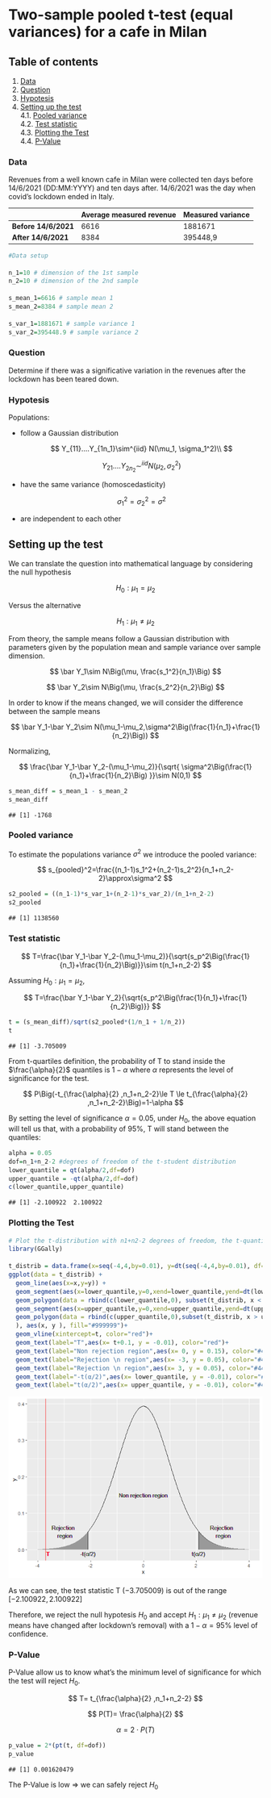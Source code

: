 Two-sample pooled t-test (equal variances) for a cafe in Milan
================

## Table of contents

1.  [Data](#data)
2.  [Question](#question)
3.  [Hypotesis](#hypotesis)
4.  [Setting up the test](#setting-up-the-test) <br> 4.1. [Pooled
    variance](#pooled-variance) <br> 4.2. [Test
    statistic](#test-statistic) <br> 4.3. [Plotting the
    Test](#plotting-the-test) <br> 4.4. [P-Value](#p-value)

### Data

Revenues from a well known cafe in Milan were collected ten days before
14/6/2021 (DD:MM:YYYY) and ten days after. 14/6/2021 was the day when
covid’s lockdown ended in Italy.

|                      | Average measured revenue | Measured variance |
|----------------------|--------------------------|-------------------|
| **Before 14/6/2021** | 6616                     | 1881671           |
| **After 14/6/2021**  | 8384                     | 395448,9          |

``` r
#Data setup

n_1=10 # dimension of the 1st sample
n_2=10 # dimension of the 2nd sample

s_mean_1=6616 # sample mean 1
s_mean_2=8384 # sample mean 2

s_var_1=1881671 # sample variance 1
s_var_2=395448.9 # sample variance 2
```

### Question

Determine if there was a significative variation in the revenues after
the lockdown has been teared down.

### Hypotesis

Populations:

- follow a Gaussian distribution

  $$
  Y_{11}....Y_{1n_1}\sim^{iid} N(\mu_1, \sigma_1^2)\\
  $$

  $$
  Y_{21}....Y_{2n_2}\sim^{iid} N(\mu_2, \sigma_2^2)
  $$

- have the same variance (homoscedasticity)

  $$
  \sigma_1^2=\sigma_2^2=\sigma^2
  $$

- are independent to each other

## Setting up the test

We can translate the question into mathematical language by considering
the null hypothesis

$$
H_0:\mu_1=\mu_2
$$

Versus the alternative

$$
H_1:\mu_1\ne\mu_2
$$

From theory, the sample means follow a Gaussian distribution with
parameters given by the population mean and sample variance over sample
dimension.

$$
\bar Y_1\sim N\Big(\mu, \frac{s_1^2}{n_1}\Big)
$$

$$
\bar Y_2\sim N\Big(\mu, \frac{s_2^2}{n_2}\Big)
$$

In order to know if the means changed, we will consider the difference
between the sample means

$$
\bar Y_1-\bar Y_2\sim N(\mu_1-\mu_2,\sigma^2\Big(\frac{1}{n_1}+\frac{1}{n_2}\Big))
$$

Normalizing,

$$
\frac{\bar Y_1-\bar Y_2-(\mu_1-\mu_2)}{\sqrt{
\sigma^2\Big(\frac{1}{n_1}+\frac{1}{n_2}\Big)
}}\sim N(0,1)
$$

``` r
s_mean_diff = s_mean_1 - s_mean_2
s_mean_diff
```

    ## [1] -1768

### Pooled variance

To estimate the populations variance $\sigma^2$ we introduce the pooled
variance:

$$
s_{pooled}^2=\frac{(n_1-1)s_1^2+(n_2-1)s_2^2}{n_1+n_2-2}\approx\sigma^2
$$

``` r
s2_pooled = ((n_1-1)*s_var_1+(n_2-1)*s_var_2)/(n_1+n_2-2)
s2_pooled
```

    ## [1] 1138560

### Test statistic

$$
T=\frac{\bar Y_1-\bar Y_2-(\mu_1-\mu_2)}{\sqrt{s_p^2\Big(\frac{1}{n_1}+\frac{1}{n_2}\Big)}}\sim t(n_1+n_2-2)
$$

Assuming $H_0:\mu_1=\mu_2$,

$$
T=\frac{\bar Y_1-\bar Y_2}{\sqrt{s_p^2\Big(\frac{1}{n_1}+\frac{1}{n_2}\Big)}}
$$

``` r
t = (s_mean_diff)/sqrt(s2_pooled*(1/n_1 + 1/n_2))
t
```

    ## [1] -3.705009

From t-quartiles definition, the probability of T to stand inside the
$\frac{\alpha}{2}$ quantiles is $1-\alpha$ where $\alpha$ represents the
level of significance for the test.

$$
P\Big(-t_{\frac{\alpha}{2} ,n_1+n_2-2}\le 
T
\le t_{\frac{\alpha}{2} ,n_1+n_2-2}\Big)=1-\alpha
$$

By setting the level of significance $\alpha = 0.05$, under $H_0$, the
above equation will tell us that, with a probability of 95%, T will
stand between the quantiles:

``` r
alpha = 0.05
dof=n_1+n_2-2 #degrees of freedom of the t-student distribution
lower_quantile = qt(alpha/2,df=dof)
upper_quantile = -qt(alpha/2,df=dof)
c(lower_quantile,upper_quantile)
```

    ## [1] -2.100922  2.100922

### Plotting the Test

``` r
# Plot the t-distribution with n1+n2-2 degrees of freedom, the t-quantiles and the test statistic using GGPlot
library(GGally)

t_distrib = data.frame(x=seq(-4,4,by=0.01), y=dt(seq(-4,4,by=0.01), df=dof))
ggplot(data = t_distrib) + 
  geom_line(aes(x=x,y=y)) + 
  geom_segment(aes(x=lower_quantile,y=0,xend=lower_quantile,yend=dt(lower_quantile,dof))) + 
  geom_polygon(data = rbind(c(lower_quantile,0), subset(t_distrib, x < lower_quantile)), aes(x, y), fill="#999999")+
  geom_segment(aes(x=upper_quantile,y=0,xend=upper_quantile,yend=dt(upper_quantile,dof))) + 
  geom_polygon(data = rbind(c(upper_quantile,0),subset(t_distrib, x > upper_quantile)
  ), aes(x, y ), fill="#999999")+
  geom_vline(xintercept=t, color="red")+
  geom_text(label="T",aes(x= t+0.1, y = -0.01), color="red")+
  geom_text(label="Non rejection region",aes(x= 0, y = 0.15), color="#444444")+
  geom_text(label="Rejection \n region",aes(x= -3, y = 0.05), color="#444444")+
  geom_text(label="Rejection \n region",aes(x= 3, y = 0.05), color="#444444")+
  geom_text(label="-t(α/2)",aes(x= lower_quantile, y = -0.01), color="#444444")+
  geom_text(label="t(α/2)",aes(x= upper_quantile, y = -0.01), color="#444444")
```

![](cafe-in-Milan_files/figure-gfm/unnamed-chunk-6-1.png)<!-- -->

As we can see, the test statistic T $(-3.705009)$ is out of the range
$[-2.100922 , 2.100922]$

Therefore, we reject the null hypotesis $H_0$ and accept
$H_1:\mu_1\ne\mu_2$ (revenue means have changed after lockdown’s
removal) with a $1-\alpha=95\%$ level of confidence.

### P-Value

P-Value allow us to know what’s the minimum level of significance for
which the test will reject $H_0$.

$$
T=
t_{\frac{\alpha}{2} ,n_1+n_2-2}
$$

$$
P(T)=
\frac{\alpha}{2}
$$

$$
\alpha = 2\cdot P(T)
$$

``` r
p_value = 2*(pt(t, df=dof))
p_value
```

    ## [1] 0.001620479

The P-Value is low =\> we can safely reject $H_0$
